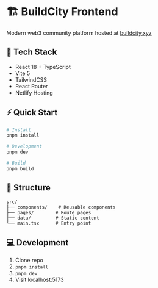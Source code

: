 # 🏗️ BuildCity Frontend

Modern web3 community platform hosted at [buildcity.xyz](https://buildcity.xyz)

## 🚀 Tech Stack
- React 18 + TypeScript
- Vite 5
- TailwindCSS
- React Router
- Netlify Hosting

## ⚡ Quick Start
```bash
# Install
pnpm install

# Development
pnpm dev

# Build
pnpm build
```
## 📁 Structure
```text
src/
├── components/    # Reusable components
├── pages/        # Route pages
├── data/         # Static content
└── main.tsx      # Entry point
```

## 💻 Development
1. Clone repo
2. `pnpm install`
3. `pnpm dev`
4. Visit localhost:5173
